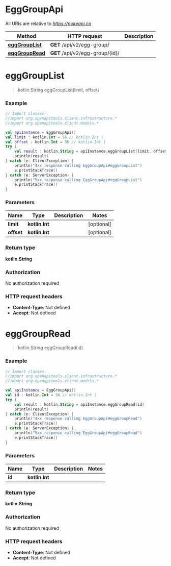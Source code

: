 # EggGroupApi

All URIs are relative to *https://pokeapi.co*

Method | HTTP request | Description
------------- | ------------- | -------------
[**eggGroupList**](EggGroupApi.md#eggGroupList) | **GET** /api/v2/egg-group/ | 
[**eggGroupRead**](EggGroupApi.md#eggGroupRead) | **GET** /api/v2/egg-group/{id}/ | 


<a name="eggGroupList"></a>
# **eggGroupList**
> kotlin.String eggGroupList(limit, offset)



### Example
```kotlin
// Import classes:
//import org.openapitools.client.infrastructure.*
//import org.openapitools.client.models.*

val apiInstance = EggGroupApi()
val limit : kotlin.Int = 56 // kotlin.Int | 
val offset : kotlin.Int = 56 // kotlin.Int | 
try {
    val result : kotlin.String = apiInstance.eggGroupList(limit, offset)
    println(result)
} catch (e: ClientException) {
    println("4xx response calling EggGroupApi#eggGroupList")
    e.printStackTrace()
} catch (e: ServerException) {
    println("5xx response calling EggGroupApi#eggGroupList")
    e.printStackTrace()
}
```

### Parameters

Name | Type | Description  | Notes
------------- | ------------- | ------------- | -------------
 **limit** | **kotlin.Int**|  | [optional]
 **offset** | **kotlin.Int**|  | [optional]

### Return type

**kotlin.String**

### Authorization

No authorization required

### HTTP request headers

 - **Content-Type**: Not defined
 - **Accept**: Not defined

<a name="eggGroupRead"></a>
# **eggGroupRead**
> kotlin.String eggGroupRead(id)



### Example
```kotlin
// Import classes:
//import org.openapitools.client.infrastructure.*
//import org.openapitools.client.models.*

val apiInstance = EggGroupApi()
val id : kotlin.Int = 56 // kotlin.Int | 
try {
    val result : kotlin.String = apiInstance.eggGroupRead(id)
    println(result)
} catch (e: ClientException) {
    println("4xx response calling EggGroupApi#eggGroupRead")
    e.printStackTrace()
} catch (e: ServerException) {
    println("5xx response calling EggGroupApi#eggGroupRead")
    e.printStackTrace()
}
```

### Parameters

Name | Type | Description  | Notes
------------- | ------------- | ------------- | -------------
 **id** | **kotlin.Int**|  |

### Return type

**kotlin.String**

### Authorization

No authorization required

### HTTP request headers

 - **Content-Type**: Not defined
 - **Accept**: Not defined

